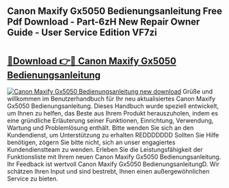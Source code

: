 ## Canon Maxify Gx5050 Bedienungsanleitung Free Pdf Download - Part-6zH New Repair Owner Guide - User Service Edition VF7zi

# <h2><a href="http://df4b2c8.blite.top/?on=Canon+Maxify+Gx5050+Bedienungsanleitung">🔗Download 👉🔴 Canon Maxify Gx5050 Bedienungsanleitung</a></h2>

[![Canon Maxify Gx5050 Bedienungsanleitung new download](https://i.imgur.com/lujVjoI.png)](http://df4b2c8.blite.top/?on=Canon+Maxify+Gx5050+Bedienungsanleitung)
Grüße und willkommen im Benutzerhandbuch für Ihr neu aktualisiertes Canon Maxify Gx5050 Bedienungsanleitung. Dieses Handbuch wurde speziell entwickelt, um Ihnen zu helfen, das Beste aus Ihrem Produkt herauszuholen, indem es eine gründliche Erläuterung seiner Funktionen, Einrichtung, Verwendung, Wartung und Problemlösung enthält. Bitte wenden Sie sich an den Kundendienst, um Unterstützung zu erhalten REDDDDDDD Sollten Sie Hilfe benötigen, zögern Sie bitte nicht, sich an unser engagiertes Kundendienstteam zu wenden. Erleben Sie die Leistungsfähigkeit der Funktionsliste mit Ihrem neuen Canon Maxify Gx5050 Bedienungsanleitung. Ihr Feedback ist wertvoll Canon Maxify Gx5050 BedienungsanleitungD. Wir schätzen Ihren Input und sind bestrebt, Ihnen einen außergewöhnlichen Service zu bieten.
